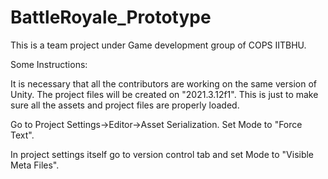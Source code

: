 # BattleRoyale_Prototype
This is a team project under Game development group of COPS IITBHU.

Some Instructions:

It is necessary that all the contributors are working on the same version of Unity.  The project files will be created on "2021.3.12f1". This is just to make sure all the assets and project files are properly loaded.  

Go to Project Settings->Editor->Asset Serialization. Set Mode to "Force Text". 

In project settings itself go to version control tab and set Mode to "Visible Meta Files". 


